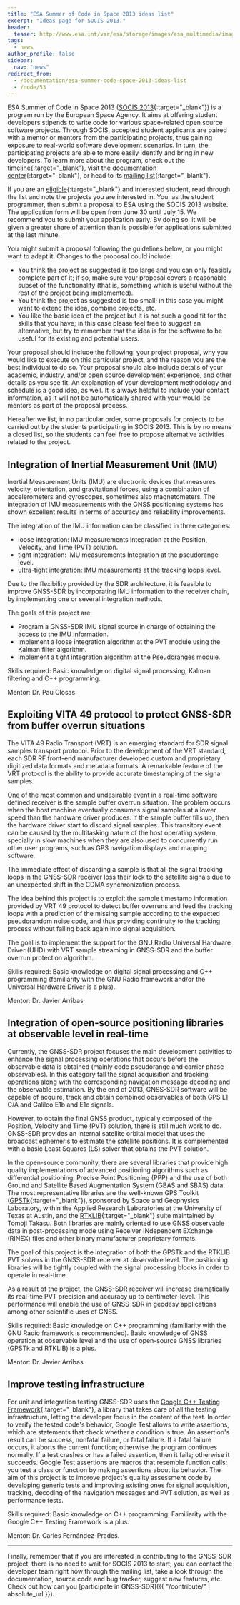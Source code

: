 ```yaml
---
title: "ESA Summer of Code in Space 2013 ideas list"
excerpt: "Ideas page for SOCIS 2013."
header:
  teaser: http://www.esa.int/var/esa/storage/images/esa_multimedia/images/2015/03/socis/15309314-1-eng-GB/SOCIS_large.jpg
tags:
  - news
author_profile: false
sidebar:
  nav: "news"
redirect_from:
  - /documentation/esa-summer-code-space-2013-ideas-list
  - /node/53
---
```


ESA Summer of Code in Space 2013 ([SOCIS 2013](http://sophia.estec.esa.int/socis2013/){:target="_blank"}) is a program run by the European Space Agency. It aims at offering student developers stipends to write code for various space-related open source software projects. Through SOCIS, accepted student applicants are paired with a mentor or mentors from the participating projects, thus gaining exposure to real-world software development scenarios. In turn, the participating projects are able to more easily identify and bring in new developers. To learn more about the program, check out the [timeline](http://sophia.estec.esa.int/socis2013/timeline){:target="_blank"}, visit the [documentation center](http://sophia.estec.esa.int/socis2013/documentation_center){:target="_blank"}, or head to its [mailing list](https://groups.google.com/forum/#!forum/esa-socis){:target="_blank"}.

If you are an [eligible](http://sophia.estec.esa.int/socis2013/?q=faq#socis_elig_student_who){:target="_blank"} and interested student, read through the list and note the projects you are interested in. You, as the student programmer, then submit a proposal to ESA using the SOCIS 2013 website. The application form will be open from June 30 until July 15. We recommend you to submit your application early. By doing so, it will be given a greater share of attention than is possible for applications submitted at the last minute.

You might submit a proposal following the guidelines below, or you might want to adapt it. Changes to the proposal could include:

  * You think the project as suggested is too large and you can only feasibly complete part of it; if so, make sure your proposal covers a reasonable subset of the functionality (that is, something which is useful without the rest of the project being implemented).
  * You think the project as suggested is too small; in this case you might want to extend the idea, combine projects, etc.
  * You like the basic idea of the project but it is not such a good fit for the skills that you have; in this case please feel free to suggest an alternative, but try to remember that the idea is for the software to be useful for its existing and potential users.

Your proposal should include the following: your project proposal, why you would like to execute on this particular project, and the reason you are the best individual to do so. Your proposal should also include details of your academic, industry, and/or open source development experience, and other details as you see fit. An explanation of your development methodology and schedule is a good idea, as well. It is always helpful to include your contact information, as it will not be automatically shared with your would-be mentors as part of the proposal process.

Hereafter we list, in no particular order, some proposals for projects to be carried out by the students participating in SOCIS 2013. This is by no means a closed list, so the students can feel free to propose alternative activities related to the project.



## Integration of Inertial Measurement Unit (IMU)

Inertial Measurement Units (IMU) are electronic devices that measures velocity, orientation, and gravitational forces, using a combination of accelerometers and gyroscopes, sometimes also magnetometers. The integration of IMU measurements with the GNSS positioning systems has shown excellent results in terms of accuracy and reliability improvements.

The integration of the IMU information can be classified in three categories:

  * loose integration: IMU measurements integration at the Position, Velocity, and Time (PVT) solution.
  * tight integration: IMU measurements Integration at the pseudorange level.
  * ultra-tight integration: IMU measurements at the tracking loops level.

Due to the flexibility provided by the SDR architecture, it is feasible to improve GNSS-SDR by incorporating IMU information to the receiver chain, by implementing one or several integration methods.

The goals of this project are:

* Program a GNSS-SDR IMU signal source in charge of obtaining the access to the IMU information.
* Implement a loose integration algorithm at the PVT module using the Kalman filter algorithm.
* Implement a tight integration algorithm at the Pseudoranges module.


Skills required: Basic knowledge on digital signal processing, Kalman filtering and C++ programming.

Mentor: Dr. Pau Closas


## Exploiting VITA 49 protocol to protect GNSS-SDR from buffer overrun situations

The VITA 49 Radio Transport (VRT) is an emerging standard for SDR signal samples transport protocol. Prior to the development of the VRT standard, each SDR RF front-end manufacturer developed custom and proprietary digitized data formats and metadata formats. A remarkable feature of the VRT protocol is the ability to provide accurate timestamping of the signal samples.

One of the most common and undesirable event in a real-time software defined receiver is the sample buffer overrun situation. The problem occurs when the host machine eventually consumes signal samples at a lower speed than the hardware driver produces. If the sample buffer fills up, then the hardware driver start to discard signal samples. This transitory event can be caused by the multitasking nature of the host operating system, specially in slow machines when they are also used to concurrently run other user programs, such as GPS navigation displays and mapping software.

The immediate effect of discarding a sample is that all the signal tracking loops in the GNSS-SDR receiver loss their lock to the satellite signals due to an unexpected shift in the CDMA synchronization process.

The idea behind this project is to exploit the sample timestamp information provided by VRT 49 protocol to detect buffer overruns and feed the tracking loops with a prediction of the missing sample according to the expected pseudorandom noise code, and thus providing continuity to the tracking process without falling back again into signal acquisition.

The goal is to implement the support for the GNU Radio Universal Hardware Driver (UHD) with VRT sample streaming in GNSS-SDR and the buffer overrun protection algorithm.

Skills required: Basic knowledge on digital signal processing and C++ programming (familiarity with the GNU Radio framework and/or the Universal Hardware Driver is a plus).

Mentor: Dr. Javier Arribas

## Integration of open-source positioning libraries at observable level in real-time

Currently, the GNSS-SDR project focuses the main development activities to enhance the signal processing operations that occurs before the observable data is obtained (mainly code pseudorange and carrier phase observables). In this category fall the signal acquisition and tracking operations along with the corresponding navigation message decoding and the observable estimation. By the end of 2013, GNSS-SDR software will be capable of acquire, track and obtain combined observables of both GPS L1 C/A and Galileo E1b and E1c signals.

However, to obtain the final GNSS product, typically composed of the Position, Velocity and Time (PVT) solution, there is still much work to do. GNSS-SDR provides an internal satellite orbital model that uses the broadcast ephemeris to estimate the satellite positions. It is complemented with a basic Least Squares (LS) solver that obtains the PVT solution.

In the open-source community, there are several libraries that provide high quality implementations of advanced positioning algorithms such as differential positioning, Precise Point Positioning (PPP) and the use of both Ground and Satellite Based Augmentation System (GBAS and SBAS) data. The most representative libraries are the well-known GPS Toolkit ([GPSTk](http://www.gpstk.org/bin/view/Documentation/WebHome){:target="_blank"}), sponsored by Space and Geophysics Laboratory, within the Applied Research Laboratories at the University of Texas at Austin, and the [RTKLIB](http://www.rtklib.com/){:target="_blank"} suite maintained by Tomoji Takasu. Both libraries are mainly oriented to use GNSS observable data in post-processing mode using Receiver INdependent EXchange (RINEX) files and other binary manufacturer proprietary formats.

The goal of this project is the integration of both the GPSTk and the RTKLIB PVT solvers in the GNSS-SDR receiver at observable level. The positioning libraries will be tightly coupled with the signal processing blocks in order to operate in real-time.

As a result of the project, the GNSS-SDR receiver will increase dramatically its real-time PVT precision and accuracy up to centimeter-level. This performance will enable the use of GNSS-SDR in geodesy applications among other scientific uses of GNSS.

Skills required: Basic knowledge on C++ programming (familiarity with the GNU Radio framework is recommended). Basic knowledge of GNSS operation at observable level and the use of open-source GNSS libraries (GPSTk and RTKLIB) is a plus.

Mentor: Dr. Javier Arribas.

## Improve testing infrastructure

For unit and integration testing GNSS-SDR uses the [Google C++ Testing Framework](https://github.com/google/googletest){:target="_blank"}, a library that takes care of all the testing infrastructure, letting the developer focus in the content of the test. In order to verify the tested code's behavior, Google Test allows to write assertions, which are statements that check whether a condition is true. An assertion's result can be success, nonfatal failure, or fatal failure. If a fatal failure occurs, it aborts the current function; otherwise the program continues normally. If a test crashes or has a failed assertion, then it fails; otherwise it succeeds. Google Test assertions are macros that resemble function calls: you test a class or function by making assertions about its behavior. The aim of this project is to improve project's quality assessment code by developing generic tests and improving existing ones for signal acquisition, tracking, decoding of the navigation messages and PVT solution, as well as performance tests.

Skills required: Basic knowledge on C++ programming. Familiarity with the Google C++ Testing Framework is a plus.

Mentor: Dr. Carles Fern&aacute;ndez-Prades.



--------

Finally, remember that if you are interested in contributing to the GNSS-SDR project, there is no need to wait for SOCIS 2013 to start; you can contact the developer team right now through the mailing list, take a look through the documentation, source code and bug tracker, suggest new features, etc. Check out how can you [participate in GNSS-SDR]({{ "/contribute/" | absolute_url }}).
